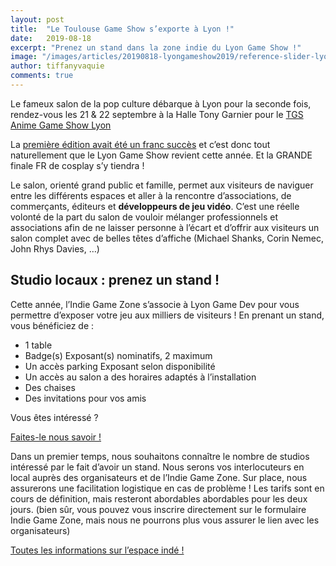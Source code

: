 ```yaml
---
layout: post
title:  "Le Toulouse Game Show s’exporte à Lyon !"
date:   2019-08-18
excerpt: "Prenez un stand dans la zone indie du Lyon Game Show !"
image: "/images/articles/20190818-lyongameshow2019/reference-slider-lyon.jpg"
author: tiffanyvaquie
comments: true
---
```


Le fameux salon de la pop culture débarque à Lyon pour la seconde fois, rendez-vous les 21 & 22 septembre à la Halle Tony Garnier pour le [TGS Anime Game Show Lyon](https://tgs-lyongameshow.fr/)

La [première édition avait été un franc succès](https://www.leprogres.fr/rhone-69-edition-lyon-metropole/2018/09/22/les-amateurs-de-pop-culture-sont-rassembles-a-la-halle-tony-garnier-ce-week-end) et c’est donc tout naturellement que le Lyon Game Show revient cette année. Et la GRANDE finale FR de cosplay s’y tiendra !

Le salon, orienté grand public et famille, permet aux visiteurs de naviguer entre les différents espaces et aller à la rencontre d’associations, de commerçants, éditeurs et **développeurs de jeu vidéo**. C’est une réelle volonté de la part du salon de vouloir mélanger professionnels et associations afin de ne laisser personne à l’écart et d’offrir aux visiteurs un salon complet avec de belles têtes d’affiche (Michael Shanks, Corin Nemec, John Rhys Davies, …)
  

## Studio locaux : prenez un stand !

Cette année, l’Indie Game Zone s’associe à Lyon Game Dev pour vous permettre d’exposer votre jeu aux milliers de visiteurs ! En prenant un stand, vous bénéficiez de :

  * 1 table 
  * Badge(s) Exposant(s) nominatifs, 2 maximum
  * Un accès parking Exposant selon disponibilité
  * Un accès au salon a des horaires adaptés à l’installation
  * Des chaises 
  * Des invitations pour vos amis


Vous êtes intéressé ? 

<p class="button"><a href="https://docs.google.com/forms/d/e/1FAIpQLSd4JRgFj9vBQnz3ZlIeF2NMqVMJbLX5NSLfoQUlD4TjSoBrfA/viewform">Faites-le nous savoir !</a></p>

Dans un premier temps, nous souhaitons connaître le nombre de studios intéressé par le fait d’avoir un stand. Nous serons vos interlocuteurs en local auprès des organisateurs et de l’Indie Game Zone. Sur place, nous assurerons une facilitation logistique en cas de problème !  Les tarifs sont en cours de définition, mais resteront abordables abordables pour les deux jours. (bien sûr, vous pouvez vous inscrire directement sur le formulaire Indie Game Zone, mais nous ne pourrons plus vous assurer le lien avec les organisateurs)  

[Toutes les informations sur l’espace indé !](https://lyongamedev.pro/docs/20190818-lyongameshow2019/LyonGameShow-2019-Flyer.pdf)
